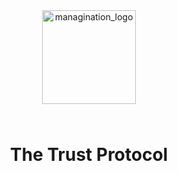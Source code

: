 <div align="center">
  <img src="https://avatars.githubusercontent.com/u/3986409?s=200&v=4" alt="managination_logo" width="150">
  <h1 style="padding:25px;">
    The Trust Protocol
  </h1>
</div>
